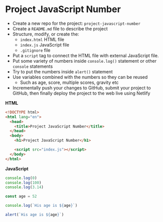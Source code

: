 # Project JavaScript Number

- Create a new repo for the project: `project-javascript-number`
- Create a `README.md` file to describe the project
- Structure, modify, or create the:
  - `index.html` HTML file
  - `index.js` JavaScript file
  - `.gitignore` file
- Put a `script` tag to connect the HTML file with external JavaScript file.
- Put some variety of numbers inside `console.log()` statement or other `console` statements
- Try to put the numbers inside `alert()` statement
- Use variables combined with the numbers so they can be reused
  - Such as age, score, multiple scores, gravity etc
- Incrementally push your changes to GitHub, submit your project to GitHub, then finally deploy the project to the web live using Netlify

**HTML**

```html
<!DOCTYPE html>
<html lang="en">
  <head>
    <title>Project JavaScript Number</title>
  </head>
  <body>
    <h1>Project JavaScript Number</h1>

    <script src="index.js"></script>
  </body>
</html>
```

**JavaScript**

```js
console.log(0)
console.log(100)
console.log(3.14)

const age = 52

console.log(`His age is ${age}`)

alert(`His age is ${age}`)
```

